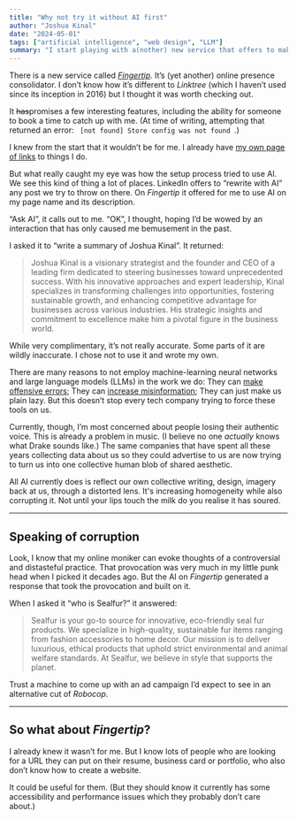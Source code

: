 ```yaml
---
title: "Why not try it without AI first"
author: "Joshua Kinal"
date: "2024-05-01"
tags: ["artificial intelligence", "web design", "LLM"]
summary: "I start playing with a(nother) new service that offers to make it easy to collect your online presence in one spot. It offers AI to populate fields."
---
```


There is a new service called _[Fingertip](https://fingertip.com/)_. It’s (yet another) online presence consolidator. I don’t know how it’s different to _Linktree_ (which I haven’t used since its inception in 2016) but I thought it was worth checking out.

It ~~has~~promises a few interesting features, including the ability for someone to book a time to catch up with me. (At time of writing, attempting that returned an error: ` [not found] Store config was not found `.)

I knew from the start that it wouldn’t be for me. I already have [my own page of links](/me) to things I do.

But what really caught my eye was how the setup process tried to use AI. We see this kind of thing a lot of places. LinkedIn offers to “rewrite with AI” any post we try to throw on there. On _Fingertip_ it offered for me to use AI on my page name and its description.

“Ask AI”, it calls out to me. “OK”, I thought, hoping I’d be wowed by an interaction that has only caused me bemusement in the past.

I asked it to “write a summary of Joshua Kinal”. It returned:

> Joshua Kinal is a visionary strategist and the founder and CEO of a leading firm dedicated to steering businesses toward unprecedented success. With his innovative approaches and expert leadership, Kinal specializes in transforming challenges into opportunities, fostering sustainable growth, and enhancing competitive advantage for businesses across various industries. His strategic insights and commitment to excellence make him a pivotal figure in the business world.

While very complimentary, it’s not really accurate. Some parts of it are wildly inaccurate. I chose not to use it and wrote my own.

There are many reasons to not employ machine-learning neural networks and large language models (LLMs) in the work we do: They can [make offensive errors](https://www.abc.net.au/news/2024-01-30/victorian-mp-georgie-purcell-altered-image/103403664); They can [increase misinformation](https://theconversation.com/ai-tools-are-generating-convincing-misinformation-engaging-with-them-means-being-on-high-alert-202062); They can just make us plain lazy. But this doesn’t stop every tech company trying to force these tools on us.

Currently, though, I’m most concerned about people losing their authentic voice. This is already a problem in music. (I believe no one _actually_ knows what Drake sounds like.) The same companies that have spent all these years collecting data about us so they could advertise to us are now trying to turn us into one collective human blob of shared aesthetic.

All AI currently does is reflect our own collective writing, design, imagery back at us, through a distorted lens. It's increasing homogeneity while also corrupting it. Not until your lips touch the milk do you realise it has soured.

---

## Speaking of corruption

Look, I know that my online moniker can evoke thoughts of a controversial and distasteful practice. That provocation was very much in my little punk head when I picked it decades ago. But the AI on _Fingertip_ generated a response that took the provocation and built on it.

When I asked it “who is Sealfur?” it answered:

> Sealfur is your go-to source for innovative, eco-friendly seal fur products. We specialize in high-quality, sustainable fur items ranging from fashion accessories to home decor. Our mission is to deliver luxurious, ethical products that uphold strict environmental and animal welfare standards. At Sealfur, we believe in style that supports the planet.

Trust a machine to come up with an ad campaign I’d expect to see in an alternative cut of _Robocop_.

---

## So what about _Fingertip_?

I already knew it wasn’t for me. But I know lots of people who are looking for a URL they can put on their resume, business card or portfolio, who also don’t know how to create a website.

It could be useful for them. (But they should know it currently has some accessibility and performance issues which they probably don’t care about.)
